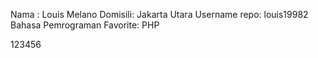 Nama    : Louis Melano
Domisili: Jakarta Utara
Username repo: louis19982  
Bahasa Pemrograman Favorite: PHP

123456
